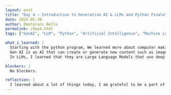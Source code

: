```yaml
---
layout: post
title: "Day 4 – Introduction to Generative AI & LLMs and Python Finale"
date: 2025-05-30
author: Omotolani Bello
permalink: /day4.html
tags: ["GenAI", "LLM", "Python", "Artificial Intelligence", "Machine Learning", "Deep Learning", "AI ethics"]

what_i_learned: |
  Starting with the python program, We learned more about computer making decisions using condition statements or algorithm, the boolean data type, and logical operators. I learned to make a grade book and I found it interesting because I get to see firsthand and even create exactly how grades can be converted to a letter grade and comments. Clyde Tandjong taught about Gen AI and LLMs. 
  Gen AI is an AI that can create or generate new content such as images, audio, video, etc. Examples include ChatGPT, Elevenlabs, GitHub Copilot. Evolution of Gen AI- ML- Deep Learning- Gen AI. I learned about the unique features of these evolution and examples too. We had a class activity to use Character AI, Suno AI, and Elevenlabs to create something- it was fun and very much engaging.
  In LLMs, I learned that they are Large Language Models that use deep learning algorithm that makes use of neural networks to process and understand human languages. I learned about the different common examples of LLMs and how they work: Tokenization, Embeddings, Predicting, Prompt engineering.

blockers: |
  No blockers.

reflection: |
  I learned about a lot of things today, I am grateful to be a part of this program to learn about how AI is very much related to our lives as humans. I can comfortably say that I know more about python and will definitely practice more and advance to more intricate parts of the programming language.
---
```

